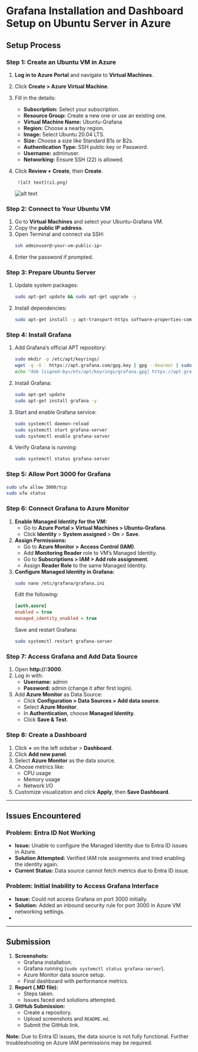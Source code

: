 # Grafana Installation and Dashboard Setup on Ubuntu Server in Azure



## Setup Process

### Step 1: Create an Ubuntu VM in Azure
1. **Log in to Azure Portal** and navigate to **Virtual Machines**.
2. Click **Create > Azure Virtual Machine**.
3. Fill in the details:
   - **Subscription:** Select your subscription.
   - **Resource Group:** Create a new one or use an existing one.
   - **Virtual Machine Name:** Ubuntu-Grafana
   - **Region:** Choose a nearby region.
   - **Image:** Select Ubuntu 20.04 LTS.
   - **Size:** Choose a size like Standard B1s or B2s.
   - **Authentication Type:** SSH public key or Password.
   - **Username:** adminuser.
   - **Networking:** Ensure SSH (22) is allowed.
4. Click **Review + Create**, then **Create**.


        ![alt text](s1.png)
   ![alt text](images/s1.png)

   
### Step 2: Connect to Your Ubuntu VM
1. Go to **Virtual Machines** and select your Ubuntu-Grafana VM.
2. Copy the **public IP address**.
3. Open Terminal and connect via SSH:
   ```sh
   ssh adminuser@<your-vm-public-ip>
   ```
4. Enter the password if prompted.

### Step 3: Prepare Ubuntu Server
1. Update system packages:
   ```sh
   sudo apt-get update && sudo apt-get upgrade -y
   ```
2. Install dependencies:
   ```sh
   sudo apt-get install -y apt-transport-https software-properties-common wget
   ```

### Step 4: Install Grafana
1. Add Grafana’s official APT repository:
   ```sh
   sudo mkdir -p /etc/apt/keyrings/
   wget -q -O - https://apt.grafana.com/gpg.key | gpg --dearmor | sudo tee /etc/apt/keyrings/grafana.gpg > /dev/null
   echo "deb [signed-by=/etc/apt/keyrings/grafana.gpg] https://apt.grafana.com stable main" | sudo tee -a /etc/apt/sources.list.d/grafana.list
   ```
2. Install Grafana:
   ```sh
   sudo apt-get update
   sudo apt-get install grafana -y
   ```
3. Start and enable Grafana service:
   ```sh
   sudo systemctl daemon-reload
   sudo systemctl start grafana-server
   sudo systemctl enable grafana-server
   ```
4. Verify Grafana is running:
   ```sh
   sudo systemctl status grafana-server
   ```

### Step 5: Allow Port 3000 for Grafana
```sh
sudo ufw allow 3000/tcp
sudo ufw status
```

### Step 6: Connect Grafana to Azure Monitor
1. **Enable Managed Identity for the VM:**
   - Go to **Azure Portal > Virtual Machines > Ubuntu-Grafana**.
   - Click **Identity** > **System assigned** > **On** > **Save**.
2. **Assign Permissions:**
   - Go to **Azure Monitor > Access Control (IAM)**.
   - Add **Monitoring Reader** role to VM’s Managed Identity.
   - Go to **Subscriptions > IAM > Add role assignment**.
   - Assign **Reader Role** to the same Managed Identity.
3. **Configure Managed Identity in Grafana:**
   ```sh
   sudo nano /etc/grafana/grafana.ini
   ```
   Edit the following:
   ```ini
   [auth.azure]
   enabled = true
   managed_identity_enabled = true
   ```
   Save and restart Grafana:
   ```sh
   sudo systemctl restart grafana-server
   ```

### Step 7: Access Grafana and Add Data Source
1. Open **http://<your-vm-public-ip>:3000**.
2. Log in with:
   - **Username:** admin
   - **Password:** admin (change it after first login).
3. Add **Azure Monitor** as Data Source:
   - Click **Configuration > Data Sources > Add data source**.
   - Select **Azure Monitor**.
   - In **Authentication**, choose **Managed Identity**.
   - Click **Save & Test**.

### Step 8: Create a Dashboard
1. Click **+** on the left sidebar > **Dashboard**.
2. Click **Add new panel**.
3. Select **Azure Monitor** as the data source.
4. Choose metrics like:
   - CPU usage
   - Memory usage
   - Network I/O
5. Customize visualization and click **Apply**, then **Save Dashboard**.

---

## Issues Encountered
### Problem: Entra ID Not Working
- **Issue:** Unable to configure the Managed Identity due to Entra ID issues in Azure.
- **Solution Attempted:** Verified IAM role assignments and tried enabling the identity again.
- **Current Status:** Data source cannot fetch metrics due to Entra ID issue.

### Problem: Initial Inability to Access Grafana Interface
- **Issue:** Could not access Grafana on port 3000 initially.
- **Solution:** Added an inbound security rule for port 3000 in Azure VM networking settings.
- 
---

## Submission
1. **Screenshots:**
   - Grafana installation.
   - Grafana running (`sudo systemctl status grafana-server`).
   - Azure Monitor data source setup.
   - Final dashboard with performance metrics.
2. **Report (.MD file):**
   - Steps taken.
   - Issues faced and solutions attempted.
3. **GitHub Submission:**
   - Create a repository.
   - Upload screenshots and `README.md`.
   - Submit the GitHub link.

**Note:** Due to Entra ID issues, the data source is not fully functional. Further troubleshooting on Azure IAM permissions may be required.

